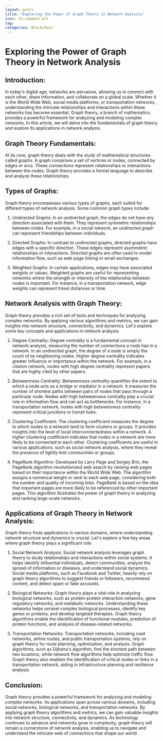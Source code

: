 ```yaml
---
layout: posts
title: "Exploring the Power of Graph Theory in Network Analysis"
icon: fa-comment-alt
tag:      
categories: Blockchain
---
```



# Exploring the Power of Graph Theory in Network Analysis

## Introduction:
In today's digital age, networks are pervasive, allowing us to connect with each other, share information, and collaborate on a global scale. Whether it is the World Wide Web, social media platforms, or transportation networks, understanding the intricate relationships and interactions within these networks has become essential. Graph theory, a branch of mathematics, provides a powerful framework for analyzing and modeling complex networks. In this article, we will delve into the fundamentals of graph theory and explore its applications in network analysis.

## Graph Theory Fundamentals:
At its core, graph theory deals with the study of mathematical structures called graphs. A graph comprises a set of vertices or nodes, connected by edges or arcs. These connections represent relationships or interactions between the nodes. Graph theory provides a formal language to describe and analyze these relationships.

## Types of Graphs:
Graph theory encompasses various types of graphs, each suited for different types of network analysis. Some common graph types include:

1. Undirected Graphs: In an undirected graph, the edges do not have any direction associated with them. They represent symmetric relationships between nodes. For example, in a social network, an undirected graph can represent friendships between individuals.

2. Directed Graphs: In contrast to undirected graphs, directed graphs have edges with a specific direction. These edges represent asymmetric relationships or interactions. Directed graphs are often used to model information flow, such as web page linking or email exchanges.

3. Weighted Graphs: In certain applications, edges may have associated weights or values. Weighted graphs are useful for representing networks where the strength or intensity of the relationship between nodes is important. For instance, in a transportation network, edge weights can represent travel distances or time.

## Network Analysis with Graph Theory:
Graph theory provides a rich set of tools and techniques for analyzing complex networks. By applying various algorithms and metrics, we can gain insights into network structure, connectivity, and dynamics. Let's explore some key concepts and applications in network analysis:

1. Degree Centrality:
Degree centrality is a fundamental concept in network analysis, measuring the number of connections a node has in a network. In an undirected graph, the degree of a node is simply the count of its neighboring nodes. Higher degree centrality indicates greater influence or importance within the network. For example, in a citation network, nodes with high degree centrality represent papers that are highly cited by other papers.

2. Betweenness Centrality:
Betweenness centrality quantifies the extent to which a node acts as a bridge or mediator in a network. It measures the number of shortest paths between pairs of nodes that pass through a particular node. Nodes with high betweenness centrality play a crucial role in information flow and can act as bottlenecks. For instance, in a transportation network, nodes with high betweenness centrality represent critical junctions or transit hubs.

3. Clustering Coefficient:
The clustering coefficient measures the degree to which nodes in a network tend to form clusters or groups. It provides insights into the level of local interconnectedness within a network. A higher clustering coefficient indicates that nodes in a network are more likely to be connected to each other. Clustering coefficients are useful in various applications, such as social network analysis, where they reveal the presence of tightly-knit communities or groups.

4. PageRank Algorithm:
Developed by Larry Page and Sergey Brin, the PageRank algorithm revolutionized web search by ranking web pages based on their importance within the World Wide Web. The algorithm assigns a numerical weight or rank to each web page, considering both the number and quality of incoming links. PageRank is based on the idea that important pages are more likely to be referenced by other important pages. This algorithm illustrates the power of graph theory in analyzing and ranking large-scale networks.

## Applications of Graph Theory in Network Analysis:
Graph theory finds applications in various domains, where understanding network structure and dynamics is crucial. Let's explore a few key areas where graph theory plays a significant role:

1. Social Network Analysis:
Social network analysis leverages graph theory to study relationships and interactions within social systems. It helps identify influential individuals, detect communities, analyze the spread of information or diseases, and understand social dynamics. Social media platforms, such as Facebook and Twitter, heavily rely on graph theory algorithms to suggest friends or followers, recommend content, and detect spam or fake accounts.

2. Biological Networks:
Graph theory plays a vital role in analyzing biological networks, such as protein-protein interaction networks, gene regulatory networks, and metabolic networks. Understanding these networks helps unravel complex biological processes, identify key genes or proteins, and develop targeted therapies. Graph theory algorithms enable the identification of functional modules, prediction of protein functions, and analysis of disease-related networks.

3. Transportation Networks:
Transportation networks, including road networks, airline routes, and public transportation systems, rely on graph theory for route planning, optimization, and analysis. Graph algorithms, such as Dijkstra's algorithm, find the shortest path between two locations, while network flow algorithms help optimize traffic flow. Graph theory also enables the identification of critical nodes or links in a transportation network, aiding in infrastructure planning and resilience analysis.

## Conclusion:
Graph theory provides a powerful framework for analyzing and modeling complex networks. Its applications span across various domains, including social networks, biological networks, and transportation networks. By applying graph theory algorithms and metrics, we can gain valuable insights into network structure, connectivity, and dynamics. As technology continues to advance and networks grow in complexity, graph theory will remain a cornerstone of network analysis, enabling us to navigate and understand the intricate web of connections that shape our world.